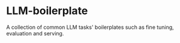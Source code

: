 # LLM-boilerplate
A collection of common LLM tasks' boilerplates such as fine tuning, evaluation and serving.
